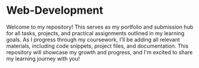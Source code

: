 # Web-Development
 Welcome to my repository! This serves as my portfolio and submission hub for all tasks, projects, and practical assignments outlined in my learning goals. As I progress through my coursework, I'll be adding all relevant materials, including code snippets, project files, and documentation. This repository will showcase my growth and progress, and I'm excited to share my learning journey with you!
